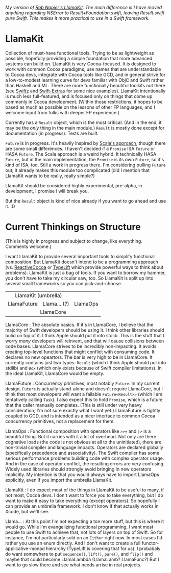 _My version of [Rob Napier's LlamaKit](https://github.com/LlamaKit/LlamaKit). The main difference is I have moved anything regarding NSError to Result+Foundation.swift, leaving Result.swift pure Swift. This makes it more practical to use in a Swift framework._

LlamaKit
========

Collection of must-have functional tools. Trying to be as lightweight as possible, hopefully providing a simple foundation that
more advanced systems can build on. LlamaKit is very Cocoa-focused. It is designed to work with common Cocoa paradigms, use names
that are understandable to Cocoa devs, integrate with Cocoa tools like GCD, and in general strive for a low-to-modest learning
curve for devs familiar with ObjC and Swift rather than Haskell and ML. There are more functionally beautiful toolkits out there
(see [Swiftz](https://github.com/maxpow4h/swiftz) and [Swift-Extras](https://github.com/CodaFi/Swift-Extras) for some nice
examples). LlamaKit intentionally is much less full-featured, and is focused only on things that come up commonly in Cocoa
development. (Within those restrictions, it hopes to be based as much as possible on the lessons of other FP languages, and I
welcome input from folks with deeper FP experience.)

Currently has a `Result` object, which is the most critical. (And in the end, it may be the *only* thing in the main module.)
`Result` is mostly done except for documentation (in progress). Tests are built.

`Future` is in progress. It's heavily inspired by [Scala's approach](http://docs.scala-lang.org/overviews/core/futures.html),
though there are some small differences. I haven't decided if a `Promise` ISA `Future` or HASA `Future`. The Scala approach
is a weird hybrid. It technically HASA `Future`, but in the main implementation, the `Promise` is its own `Future`, so it's
kind of ISA, too. Still a work in progress there. I'm considering pulling `Future` out; it already makes this module too
complicated (did I mention that LlamaKit wants to be really, really simple?)

LlamaKit should be considered highly experimental, pre-alpha, in development, I promise I will break you.

But the `Result` object is kind of nice already if you want to go ahead and use it. :D

Current Thinkings on Structure
==============================

(This is highly in progress and subject to change, like everything. Comments welcome.)

I want LlamaKit to provide several important tools to simplify functional composition. But LlamaKit doesn't intend to be a programming approach (vs. [ReactiveCocoa](https://github.com/ReactiveCocoa) or [TypeLift](https://github.com/typelift) which provide powerful ways to think about problems). LlamaKit is just a bag of tools. If you want to borrow my hammer, you don't have to take my circular saw, too. So LlamaKit is split up into several small frameworks so you can pick-and-choose.

<table>
<tr><td colspan=2 align="center">LlamaKit (umbrella)</td></tr>
<tr><td>LlamaFuture</td><td>Llama... (?)</td><td>LlamaOps</td></tr>
<tr><td colspan=3  align="center">LlamaCore</td></tr>
</table>

LlamaCore
: The absolute basics. If it's in LlamaCore, I believe that the majority of Swift developers should be using it. I think other libraries should bulid on top of it. I think Apple should put it into stdlib. This is the stuff that I worry *many* developers will reinvent, and that will cause collisions between code bases. LlamaCore strives to be incredibly non-impacting. It avoids creating top-level functions that might conflict with consuming code. It declares no new opeartors. The bar is very high to be in LlamaCore. It currently contains just two types: `Result` (which I think Apple should put into stdlib) and `Box` (which only exists because of Swift compiler limitations). In the ideal LlamaKit, LlamaCore would be empty.

LlamaFuture
: Concurrency primitives, most notably `Future`. In my current design, `Future` is actually stand-alone and doesn't require LlamaCore, but I think that most developers will want a failable `Future<Result>>` (which I am tentatively calling `Task`). I also expect this to hold `Promise`, which is a future that the caller manually completes. (This is still under very heavy consideration; I'm not sure exactly what I want yet.) LlamaFuture is tightly coupled to GCD, and is intended as a nicer interface to common Cocoa concurrency primitives, not a replacement for them.

LlamaOps
: Functional composition with operators like `>>=` and `|>` is a beautiful thing. But it carries with it a lot of overhead. Not only are there cognative loads (the code is not obvious at all to the uninitiated), there are non-trivial compiler and language impacts. Operators are declared globally (specifically precedence and associativity). The Swift compiler has some serious performance problems building code with complex operator usage. And in the case of operator conflict, the resulting errors are very confusing. Widely used libraries should strongly avoid bringing in new operators implicitly. My intention is that you would always have to import LlamaOps explicitly, even if you import the umbrella LlamaKit.

LlamaKit
: I do expect most of the things in LlamaKit to be useful to many, if not most, Cocoa devs. I don't want to force you to take everything, but I do want to make it easy to take everything (except operators). So hopefully I can provide an umbrella framework. I don't know if that actually works in Xcode, but we'll see.

Llama...
: At this point I'm not expecting a ton more stuff, but this is where it would go. While I'm evangelizing functional programming, I want most people to use Swift to achieve that, not lots of layers on top of Swift. So for instance, I'm not particularly sold on an `Either` right now. In most cases I'd rather you use an enum directly. And I don't want to create a full functor-applicative-monad hierarchy (TypeLift is covering that for us). I probabaly do want somewhere to put `sequence()`, `lift()`, `pure()`, and `flip()` and maybe that could become LlamaLambda (LlamaLamb? LlamaFunc?) But I want to go slow there and see what needs arrise in real projects.